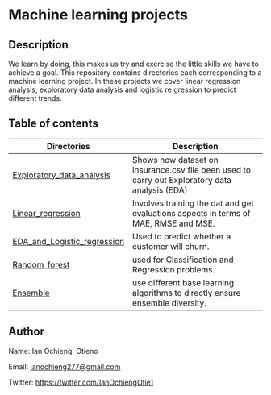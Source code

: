 # Machine learning projects

## Description

We learn by doing, this makes us try and exercise the little skills we have to achieve a goal.
This repository contains directories each corresponding to a machine learning project.
In these projects we cover linear regression analysis, exploratory data analysis and logistic re    gression to predict different trends.

## Table of contents
Directories | Description
----------- | -----------
[Exploratory_data_analysis](./Exploratory_data_analysis) | Shows how dataset on insurance.csv file been used to carry out  Exploratory data analysis (EDA)
[Linear_regression](./Linear_regression) | Involves training the dat and get evaluations aspects in terms of MAE, RMSE and MSE.
[EDA_and_Logistic_regression](./EDA_and_Logistic_regression) | Used to predict whether a customer will churn.
[Random_forest](./Random_forest) | used for Classification and Regression problems.
[Ensemble](./Ensemble) |  use different base learning algorithms to directly ensure ensemble diversity.

## Author

Name: Ian Ochieng' Otieno

Email: ianochieng277@gmail.com

Twitter: https://twitter.com/IanOchiengOtie1
